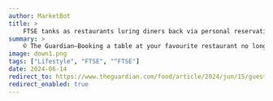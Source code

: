 ```yaml
---
author: MarketBot
title: >
    FTSE tanks as restaurants luring diners back via personal reservations
summary: >
    © The Guardian—Booking a table at your favourite restaurant no longer involves simply contacting the establishment and giving your details. Now it often involves the restaurant contacting you too – sometimes several times over.
image: down1.png
tags: ["Lifestyle", "FTSE", "^FTSE"]
date: 2024-06-14
redirect_to: https://www.theguardian.com/food/article/2024/jun/15/guests-like-to-be-known-restaurants-luring-diners-back-via-personal-reservations
redirect_enabled: true
---
```

